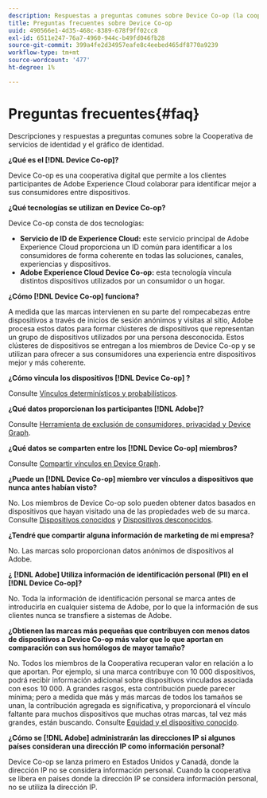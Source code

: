```yaml
---
description: Respuestas a preguntas comunes sobre Device Co-op (la cooperativa de servicios de identidad y el gráfico de identidad).
title: Preguntas frecuentes sobre Device Co-op
uuid: 490566e1-4d35-468c-8389-678f9ff02cc8
exl-id: 6511e247-76a7-4960-944c-b49fd046fb28
source-git-commit: 399a4fe2d34957eafe8c4eebed465df8770a9239
workflow-type: tm+mt
source-wordcount: '477'
ht-degree: 1%

---
```


# Preguntas frecuentes{#faq}

Descripciones y respuestas a preguntas comunes sobre la Cooperativa de servicios de identidad y el gráfico de identidad.

**¿Qué es el  [!DNL Device Co-op]?**

Device Co-op es una cooperativa digital que permite a los clientes participantes de Adobe Experience Cloud colaborar para identificar mejor a sus consumidores entre dispositivos.

**¿Qué tecnologías se utilizan en Device Co-op?**

Device Co-op consta de dos tecnologías:

* **Servicio de ID de Experience Cloud:**  este servicio principal de Adobe Experience Cloud proporciona un ID común para identificar a los consumidores de forma coherente en todas las soluciones, canales, experiencias y dispositivos.
* **Adobe Experience Cloud Device Co-op:** esta tecnología vincula distintos dispositivos utilizados por un consumidor o un hogar.

**¿Cómo  [!DNL Device Co-op] funciona?**

A medida que las marcas intervienen en su parte del rompecabezas entre dispositivos a través de inicios de sesión anónimos y visitas al sitio, Adobe procesa estos datos para formar clústeres de dispositivos que representan un grupo de dispositivos utilizados por una persona desconocida. Estos clústeres de dispositivos se entregan a los miembros de Device Co-op y se utilizan para ofrecer a sus consumidores una experiencia entre dispositivos mejor y más coherente.

**¿Cómo vincula los dispositivos  [!DNL Device Co-op] ?**

Consulte [Vínculos determinísticos y probabilísticos](processes/links.md#concept-58bb7ab25f904f5f98d645e35205c931).

**¿Qué datos proporcionan los participantes  [!DNL Adobe]?**

Consulte [Herramienta de exclusión de consumidores, privacidad y Device Graph](privacy.md#concept-fa1346e6b95a484eaeafc9bebe3cd6be).

**¿Qué datos se comparten entre los  [!DNL Device Co-op] miembros?**

Consulte [Compartir vínculos en Device Graph](processes/link-sharing.md#concept-7168053105a94649a3f092d375d79eaf).

<!--
Removed at Asa's request.
<p><b>What does <span class="keyword"> Adobe </span> see via the <span class="wintitle"> Device Graph </span>?</b> </p>
<p>Adobe can see which devices are most likely being used by the same person, using probabilistic and deterministic device graph algorithms. This match between a group of devices and a person is really two numbers that are linked to each other. One number represents a group of devices believed to belong to the same person while the other number represents a person. Adobe makes this linked device information available to consumers as well, so they can correct misinformation and/or opt-out one or all devices from the Device Co-op. </p>
-->

**¿Puede un  [!DNL Device Co-op] miembro ver vínculos a dispositivos que nunca antes habían visto?**

No. Los miembros de Device Co-op solo pueden obtener datos basados en dispositivos que hayan visitado una de las propiedades web de su marca. Consulte [Dispositivos conocidos](processes/known-device.md#concept-8e87c276819a48bfac5cef10b45216d1) y [Dispositivos desconocidos](processes/unknown-device.md#concept-95090d341cdc4c22ba4319d79d8f6e40).

**¿Tendré que compartir alguna información de marketing de mi empresa?**

No. Las marcas solo proporcionan datos anónimos de dispositivos al Adobe.

**¿ [!DNL Adobe] Utiliza información de identificación personal (PII) en el  [!DNL Device Co-op]?**

No. Toda la información de identificación personal se marca antes de introducirla en cualquier sistema de Adobe, por lo que la información de sus clientes nunca se transfiere a sistemas de Adobe.

**¿Obtienen las marcas más pequeñas que contribuyen con menos datos de dispositivos a Device Co-op más valor que lo que aportan en comparación con sus homólogos de mayor tamaño?**

No. Todos los miembros de la Cooperativa recuperan valor en relación a lo que aportan. Por ejemplo, si una marca contribuye con 10 000 dispositivos, podrá recibir información adicional sobre dispositivos vinculados asociada con esos 10 000. A grandes rasgos, esta contribución puede parecer mínima; pero a medida que más y más marcas de todos los tamaños se unan, la contribución agregada es significativa, y proporcionará el vínculo faltante para muchos dispositivos que muchas otras marcas, tal vez más grandes, están buscando. Consulte [Equidad y el dispositivo conocido](processes/known-device.md#section-0543188729d845d6b95db70b8b25e9f8).

**¿Cómo se  [!DNL Adobe] administrarán las direcciones IP si algunos países consideran una dirección IP como información personal?**

Device Co-op se lanza primero en Estados Unidos y Canadá, donde la dirección IP no se considera información personal. Cuando la cooperativa se libera en países donde la dirección IP se considera información personal, no se utiliza la dirección IP.
